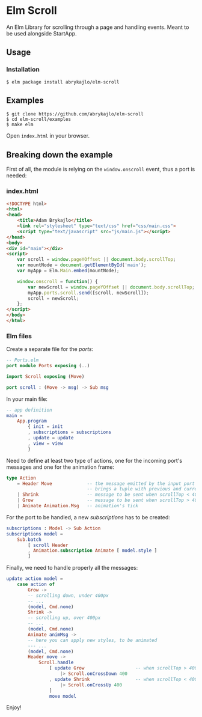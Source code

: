 # Elm Scroll

An Elm Library for scrolling through a page and handling events. 
 Meant to be used alongside StartApp.

## Usage

### Installation

```
$ elm package install abrykajlo/elm-scroll
```

## Examples

```
$ git clone https://github.com/abrykajlo/elm-scroll
$ cd elm-scroll/examples
$ make elm
```

Open `index.html` in your browser.

## Breaking down the example

First of all, the module is relying on the `window.onscroll` event, thus a port is needed:

### index.html

```html
<!DOCTYPE html>
<html>
<head>
	<title>Adam Brykajlo</title>
	<link rel="stylesheet" type="text/css" href="css/main.css">
	<script type="text/javascript" src="js/main.js"></script>
</head>
<body>
<div id="main"></div>
<script>
	var scroll = window.pageYOffset || document.body.scrollTop;
	var mountNode = document.getElementById('main');
	var myApp = Elm.Main.embed(mountNode);

	window.onscroll = function() {
		var newScroll = window.pageYOffset || document.body.scrollTop;
		myApp.ports.scroll.send([scroll, newScroll]);
		scroll = newScroll;
	};
</script>
</body>
</html>

```

### Elm files

Create a separate file for the *ports*:

```elm
-- Ports.elm
port module Ports exposing (..)

import Scroll exposing (Move)

port scroll : (Move -> msg) -> Sub msg
```

In your main file:

```elm
-- app definition
main =
    App.program
        { init = init
        , subscriptions = subscriptions
        , update = update
        , view = view
        }
```

Need to define at least two type of actions, one for the incoming port's messages and one for the animation frame:

```elm
type Action
    = Header Move             -- the message emitted by the input port
                              -- brings a tuple with previous and current scroll values
    | Shrink                  -- message to be sent when scrollTop < 400px
    | Grow                    -- message to be sent when scrollTop > 400px
    | Animate Animation.Msg   -- animation's tick
```

For the port to be handled, a new *subscriptions* has to be created:

```elm
subscriptions : Model -> Sub Action
subscriptions model =
    Sub.batch
        [ scroll Header
        , Animation.subscription Animate [ model.style ]
        ]
```

Finally, we need to handle properly all the messages:

```elm
update action model =
    case action of
        Grow ->
	    -- scrolling down, under 400px
	    -- ...
	    (model, Cmd.none)
        Shrink ->
	    -- scrolling up, over 400px
	    -- ...
	    (model, Cmd.none)
        Animate animMsg ->
	    -- here you can apply new styles, to be animated
	    --- ...
	    (model, Cmd.none)
        Header move ->
            Scroll.handle
                [ update Grow                   -- when scrollTop > 400px, send Grow message
                    |> Scroll.onCrossDown 400
                , update Shrink                 -- when scrollTop < 400px, send Shrink message
                    |> Scroll.onCrossUp 400
                ]
                move model
```

Enjoy!

